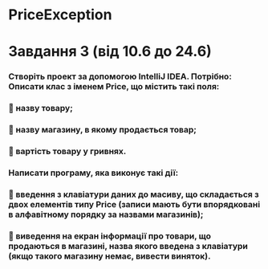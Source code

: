 # PriceException
# Завдання 3 (від 10.6 до 24.6) 
### Створіть проект за допомогою IntelliJ IDEA. Потрібно: Описати клас з іменем Price, що містить такі поля:
###  назву товару;
###  назву магазину, в якому продається товар;
###  вартість товару у гривнях.
### Написати програму, яка виконує такі дії:
###  введення з клавіатури даних до масиву, що складається з двох елементів типу Price (записи мають бути впорядковані в алфавітному порядку за назвами магазинів);
###  виведення на екран інформації про товари, що продаються в магазині, назва якого введена з клавіатури (якщо такого магазину немає, вивести виняток).
